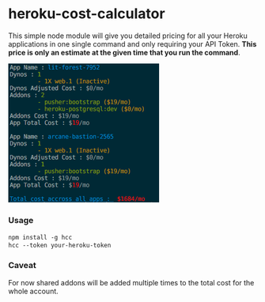 # heroku-cost-calculator

This simple node module will give you detailed pricing for all your Heroku applications in one single command and only requiring your API Token. **This price is only an estimate at the given time that you run the command**.

![Example screenshot](https://raw.githubusercontent.com/Esya/heroku-cost-calculator/master/screenshot.png)

### Usage
```shell
npm install -g hcc
hcc --token your-heroku-token
```

### Caveat
For now shared addons will be added multiple times to the total cost for the whole account.
